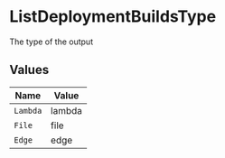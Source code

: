 # ListDeploymentBuildsType

The type of the output


## Values

| Name     | Value    |
| -------- | -------- |
| `Lambda` | lambda   |
| `File`   | file     |
| `Edge`   | edge     |